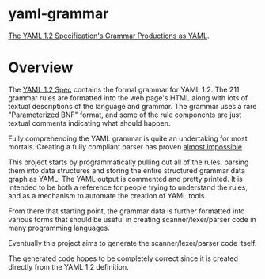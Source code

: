 yaml-grammar
============

[The YAML 1.2 Specification's Grammar Productions as
YAML](https://github.com/yaml/yaml-grammar/blob/spec/spec-1.2.yaml).

# Overview

The [YAML 1.2 Spec](https://yaml.org/spec/1.2/spec.html) contains the formal
grammar for YAML 1.2. The 211 grammar rules are formatted into the web page's
HTML along with lots of textual descriptions of the language and grammar. The
grammar uses a rare "Parameterized BNF" format, and some of the rule components
are just textual comments indicating what should happen.

Fully comprehending the YAML grammar is quite an undertaking for most mortals.
Creating a fully compliant parser has proven [almost
impossible](http://matrix.yaml.io/).

This project starts by programmatically pulling out all of the rules, parsing
them into data structures and storing the entire structured grammar data graph
as YAML. The YAML output is commented and pretty printed. It is intended to be
both a reference for people trying to understand the rules, and as a mechanism
to automate the creation of YAML tools.

From there that starting point, the grammar data is further formatted into
various forms that should be useful in creating scanner/lexer/parser code in
many programming languages.

Eventually this project aims to generate the scanner/lexer/parser code itself.

The generated code hopes to be completely correct since it is created directly
from the YAML 1.2 definition.
